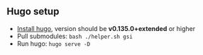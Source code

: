 ## Hugo setup

- [Install hugo](https://gohugo.io/installation/), version should be **v0.135.0+extended** or higher
- Pull submodules: `bash ./helper.sh gsi`
- Run hugo: `hugo serve -D`
